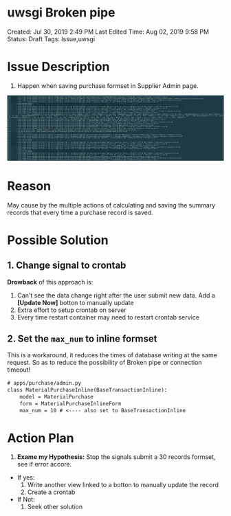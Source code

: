 # uwsgi Broken pipe

Created: Jul 30, 2019 2:49 PM
Last Edited Time: Aug 02, 2019 9:58 PM
Status: Draft
Tags: Issue,uwsgi

# Issue Description

1. Happen when saving purchase formset in Supplier Admin page.

![1](media/1.png)


# Reason

May cause by the multiple actions of calculating and saving the summary records that every time a purchase record is saved.

# Possible Solution

## 1. Change signal to crontab

**Drowback** of this approach is: 

1. Can't see the data change right after the user submit new data. Add a **[Update Now]** botton to manually update
2. Extra effort to setup crontab on server
3. Every time restart container may need to restart crontab service

## 2. Set the `max_num` to inline formset

This is a workaround, it reduces the times of database writing at the same request. So as to reduce the possibility of Broken pipe or connection timeout! 

    # apps/purchase/admin.py
    class MaterialPurchaseInline(BaseTransactionInline):
        model = MaterialPurchase
        form = MaterialPurchaseInlineForm
        max_num = 10 # <---- also set to BaseTransactionInline

# Action Plan

1. **Exame my Hypothesis:** Stop the signals submit a 30 records formset, see if error accore.
- If yes:
    1. Write another view linked to a botton to manually update the record
    2. Create a crontab
- If Not:
    1. Seek other solution